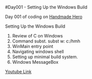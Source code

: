 #Day001 - Setting Up the Windows Build

Day 001 of coding on [Handmade Hero](http://handmadehero.org)

Setting Up the Windows Build

1. Review of C on Windows
2. Command subst. subst w: c:/hmh
3. WinMain entry point
4. Navigating windows shell
5. Setting up minimal build system.
6. Windows MessageBox

[Youtube Link](https://www.youtube.com/watch?v=Ee3EtYb8d1o)
